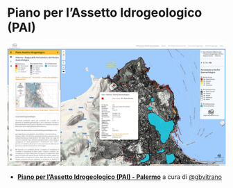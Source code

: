 # Piano per l’Assetto Idrogeologico (PAI) 


<a href="http://siciliahub.github.io/mappe/pai_palermo/index.html"><img width="1000" src="/pai_palermo/legend/pai_pa.jpg" Title="Piano per l’Assetto Idrogeologico (PAI) - Palermo" /></a>

- [**Piano per l’Assetto Idrogeologico (PAI) - Palermo**](http://siciliahub.github.io/mappe/pai_palermo/index.html) a cura di [@gbvitrano](https://twitter.com/gbvitrano)

